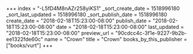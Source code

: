+++
index = "-L5fD4M8nAZr258yiKS1"
_sort_create_date = 1518996180
_sort_last_updated = 1518996180
_sort_publish_date = 1518996180
create_date = "2018-02-18T15:23:00-08:00"
publish_date = "2018-02-18T15:23:00-08:00"
date = "2018-02-18T15:23:00-08:00"
last_updated = "2018-02-18T15:23:00-08:00"
preview_url = "90cdcc4c-3f1e-9227-9b2b-ee1322fde60c"
name = "Crown"
title = "Crown"
books_by_this_publisher = ["books/vurt"]
+++
